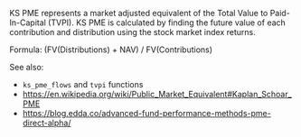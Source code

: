 KS PME represents a market adjusted equivalent of the Total Value to
Paid-In-Capital (TVPI). KS PME is calculated by finding the future value of
each contribution and distribution using the stock market index returns.

Formula: (FV(Distributions) + NAV) / FV(Contributions)

See also:
- `ks_pme_flows` and `tvpi` functions
- <https://en.wikipedia.org/wiki/Public_Market_Equivalent#Kaplan_Schoar_PME>
- <https://blog.edda.co/advanced-fund-performance-methods-pme-direct-alpha/>
